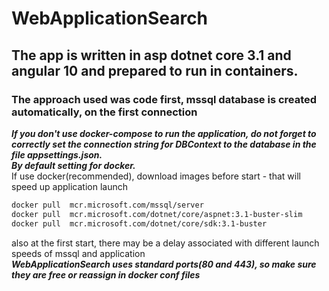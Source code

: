 # WebApplicationSearch
## The app is written in asp dotnet core 3.1 and angular 10 and prepared to run in containers.
### The approach used was code first, mssql database is created automatically, on the first connection  
   ***If you don't use docker-compose to run the application, do not forget to correctly set the connection string for DBContext to the database in the file appsettings.json.  
By default setting for docker.***  
If use docker(recommended), download images before start - that will speed up application launch  
```bash
docker pull  mcr.microsoft.com/mssql/server
docker pull  mcr.microsoft.com/dotnet/core/aspnet:3.1-buster-slim
docker pull  mcr.microsoft.com/dotnet/core/sdk:3.1-buster
```
also at the first start, there may be a delay associated with different launch speeds of mssql and application  
***WebApplicationSearch uses standard ports(80 and 443), so make sure they are free or reassign in docker conf files***
